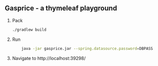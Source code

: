 ## Gasprice - a thymeleaf playground

1. Pack
    ```bash
    ./gradlew build
    ```

2. Run
    ```bash
        java -jar gasprice.jar --spring.datasource.password=DBPASS
    ```

3. Navigate to http://localhost:39298/
